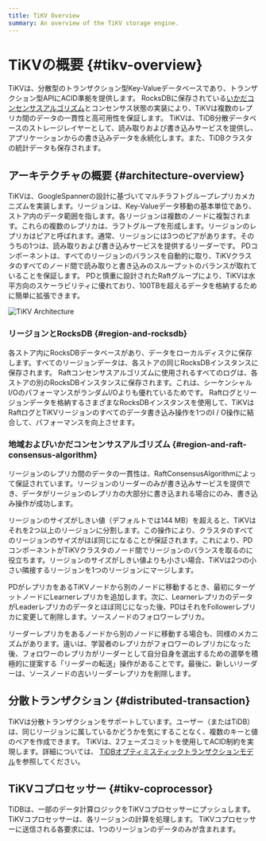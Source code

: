 ```yaml
---
title: TiKV Overview
summary: An overview of the TiKV storage engine.
---
```


# TiKVの概要 {#tikv-overview}

TiKVは、分散型のトランザクション型Key-Valueデータベースであり、トランザクション型APIにACID準拠を提供します。 RocksDBに保存されている[いかだコンセンサスアルゴリズム](https://raft.github.io/raft.pdf)とコンセンサス状態の実装により、TiKVは複数のレプリカ間のデータの一貫性と高可用性を保証します。 TiKVは、TiDB分散データベースのストレージレイヤーとして、読み取りおよび書き込みサービスを提供し、アプリケーションからの書き込みデータを永続化します。また、TiDBクラスタの統計データも保存されます。

## アーキテクチャの概要 {#architecture-overview}

TiKVは、GoogleSpannerの設計に基づいてマルチラフトグループレプリカメカニズムを実装します。リージョンは、Key-Valueデータ移動の基本単位であり、ストア内のデータ範囲を指します。各リージョンは複数のノードに複製されます。これらの複数のレプリカは、ラフトグループを形成します。リージョンのレプリカはピアと呼ばれます。通常、リージョンには3つのピアがあります。そのうちの1つは、読み取りおよび書き込みサービスを提供するリーダーです。 PDコンポーネントは、すべてのリージョンのバランスを自動的に取り、TiKVクラスタのすべてのノード間で読み取りと書き込みのスループットのバランスが取れていることを保証します。 PDと慎重に設計されたRaftグループにより、TiKVは水平方向のスケーラビリティに優れており、100TBを超えるデータを格納するために簡単に拡張できます。

![TiKV Architecture](https://download.pingcap.com/images/docs/tikv-arch.png)

### リージョンとRocksDB {#region-and-rocksdb}

各ストア内にRocksDBデータベースがあり、データをローカルディスクに保存します。すべてのリージョンデータは、各ストアの同じRocksDBインスタンスに保存されます。 Raftコンセンサスアルゴリズムに使用されるすべてのログは、各ストアの別のRocksDBインスタンスに保存されます。これは、シーケンシャルI/OのパフォーマンスがランダムI/Oよりも優れているためです。 Raftログとリージョンデータを格納するさまざまなRocksDBインスタンスを使用して、TiKVはRaftログとTiKVリージョンのすべてのデータ書き込み操作を1つのI / O操作に結合して、パフォーマンスを向上させます。

### 地域およびいかだコンセンサスアルゴリズム {#region-and-raft-consensus-algorithm}

リージョンのレプリカ間のデータの一貫性は、RaftConsensusAlgorithmによって保証されています。リージョンのリーダーのみが書き込みサービスを提供でき、データがリージョンのレプリカの大部分に書き込まれる場合にのみ、書き込み操作が成功します。

リージョンのサイズがしきい値（デフォルトでは144 MB）を超えると、TiKVはそれを2つ以上のリージョンに分割します。この操作により、クラスタのすべてのリージョンのサイズがほぼ同じになることが保証されます。これにより、PDコンポーネントがTiKVクラスタのノード間でリージョンのバランスを取るのに役立ちます。リージョンのサイズがしきい値よりも小さい場合、TiKVは2つの小さい隣接するリージョンを1つのリージョンにマージします。

PDがレプリカをあるTiKVノードから別のノードに移動するとき、最初にターゲットノードにLearnerレプリカを追加します。次に、LearnerレプリカのデータがLeaderレプリカのデータとほぼ同じになった後、PDはそれをFollowerレプリカに変更して削除します。ソースノードのフォロワーレプリカ。

リーダーレプリカをあるノードから別のノードに移動する場合も、同様のメカニズムがあります。違いは、学習者のレプリカがフォロワーのレプリカになった後、フォロワーのレプリカがリーダーとして自分自身を選出するための選挙を積極的に提案する「リーダーの転送」操作があることです。最後に、新しいリーダーは、ソースノードの古いリーダーレプリカを削除します。

## 分散トランザクション {#distributed-transaction}

TiKVは分散トランザクションをサポートしています。ユーザー（またはTiDB）は、同じリージョンに属しているかどうかを気にすることなく、複数のキーと値のペアを作成できます。 TiKVは、2フェーズコミットを使用してACID制約を実現します。詳細については、 [TiDBオプティミスティックトランザクションモデル](/optimistic-transaction.md)を参照してください。

## TiKVコプロセッサー {#tikv-coprocessor}

TiDBは、一部のデータ計算ロジックをTiKVコプロセッサーにプッシュします。 TiKVコプロセッサーは、各リージョンの計算を処理します。 TiKVコプロセッサーに送信される各要求には、1つのリージョンのデータのみが含まれます。
